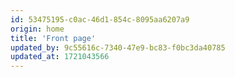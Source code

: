 ```yaml
---
id: 53475195-c0ac-46d1-854c-8095aa6207a9
origin: home
title: 'Front page'
updated_by: 9c55616c-7340-47e9-bc83-f0bc3da40785
updated_at: 1721043566
---
```

